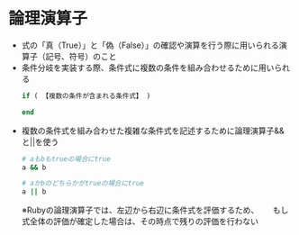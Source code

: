 # 論理演算子
- 式の「真（True）」と「偽（False）」の確認や演算を行う際に用いられる演算子（記号、符号）のこと   
- 条件分岐を実装する際、条件式に複数の条件を組み合わせるために用いられる  
  ```ruby
  if ( 【複数の条件が含まれる条件式】 )

  end
  ```
- 複数の条件式を組み合わせた複雑な条件式を記述するために論理演算子&&と||を使う  
  ```ruby
  # aもbもtrueの場合にtrue
  a && b 

  # aかbのどちらかがtrueの場合にtrue
  a || b
  ```
  ※Rubyの論理演算子では、左辺から右辺に条件式を評価するため、　　
  もし式全体の評価が確定した場合は、その時点で残りの評価を行わない

